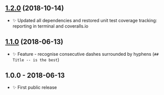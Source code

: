 ## [1.2.0] (2018-10-14)

- ✨ Updated all dependencies and restored unit test coverage tracking: reporting in terminal and coveralls.io

## [1.1.0] (2018-06-13)

- ✨ Feature - recognise consecutive dashes surrounded by hyphens (`## Title -- is the best`)

## 1.0.0 - 2018-06-13

- ✨ First public release

[1.1.0]: https://bitbucket.org/codsen/bitbucket-slug/branches/compare/v1.1.0%0Dv1.0.0#diff
[1.2.0]: https://bitbucket.org/codsen/bitbucket-slug/branches/compare/v1.2.0%0Dv1.1.2#diff

